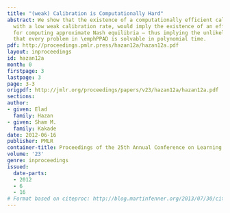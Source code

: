 ```yaml
---
title: "(weak) Calibration is Computationally Hard"
abstract: We show that the existence of a computationally efficient calibration algorithm,
  with a low weak calibration rate, would imply the existence of an efficient algorithm
  for computing approximate Nash equilibria – thus implying the unlikely conclusion
  that every problem in \emphPPAD is solvable in polynomial time.
pdf: http://proceedings.pmlr.press/hazan12a/hazan12a.pdf
layout: inproceedings
id: hazan12a
month: 0
firstpage: 3
lastpage: 3
page: 3-3
origpdf: http://jmlr.org/proceedings/papers/v23/hazan12a/hazan12a.pdf
sections: 
author:
- given: Elad
  family: Hazan
- given: Sham M.
  family: Kakade
date: 2012-06-16
publisher: PMLR
container-title: Proceedings of the 25th Annual Conference on Learning Theory
volume: '23'
genre: inproceedings
issued:
  date-parts:
  - 2012
  - 6
  - 16
# Format based on citeproc: http://blog.martinfenner.org/2013/07/30/citeproc-yaml-for-bibliographies/
---
```

